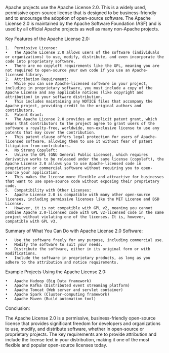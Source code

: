 Apache projects use the Apache License 2.0. This is a widely used, permissive open-source license that is designed to be business-friendly and to encourage the adoption of open-source software. The Apache License 2.0 is maintained by the Apache Software Foundation (ASF) and is used by all official Apache projects as well as many non-Apache projects.

Key Features of the Apache License 2.0:

	1.	Permissive License:
	•	The Apache License 2.0 allows users of the software (individuals or organizations) to use, modify, distribute, and even incorporate the code into proprietary software.
	•	There are no copyleft requirements like the GPL, meaning you are not required to open-source your own code if you use an Apache-licensed library.
	2.	Attribution Requirement:
	•	While you can use Apache-licensed software in your project, including in proprietary software, you must include a copy of the Apache License and any applicable notices (like copyright and attribution) in your software distribution.
	•	This includes maintaining any NOTICE files that accompany the Apache project, providing credit to the original authors and contributors.
	3.	Patent Grant:
	•	The Apache License 2.0 provides an explicit patent grant, which means that contributors to the project agree to grant users of the software a royalty-free, worldwide, non-exclusive license to use any patents that may cover the contribution.
	•	This patent clause offers legal protection for users of Apache-licensed software, allowing them to use it without fear of patent litigation from contributors.
	4.	No Strong Copyleft:
	•	Unlike the GPL (GNU General Public License), which requires derivative works to be released under the same license (copyleft), the Apache License 2.0 allows you to use Apache-licensed code in proprietary or commercial software without requiring you to open-source your application.
	•	This makes the license more flexible and attractive for businesses that want to use open-source code without exposing their proprietary code.
	5.	Compatibility with Other Licenses:
	•	Apache License 2.0 is compatible with many other open-source licenses, including permissive licenses like the MIT License and BSD License.
	•	However, it is not compatible with GPL v2, meaning you cannot combine Apache 2.0-licensed code with GPL v2-licensed code in the same project without violating one of the licenses. It is, however, compatible with GPL v3.

Summary of What You Can Do with Apache License 2.0 Software:

	•	Use the software freely for any purpose, including commercial use.
	•	Modify the software to suit your needs.
	•	Distribute the software, either in its original form or with modifications.
	•	Include the software in proprietary products, as long as you adhere to the attribution and notice requirements.

Example Projects Using the Apache License 2.0:

	•	Apache Hadoop (Big Data framework)
	•	Apache Kafka (Distributed event streaming platform)
	•	Apache Tomcat (Web server and servlet container)
	•	Apache Spark (Cluster-computing framework)
	•	Apache Maven (Build automation tool)

Conclusion:

The Apache License 2.0 is a permissive, business-friendly open-source license that provides significant freedom for developers and organizations to use, modify, and distribute software, whether in open-source or proprietary projects. The key requirements are to provide attribution and include the license text in your distribution, making it one of the most flexible and popular open-source licenses today.
